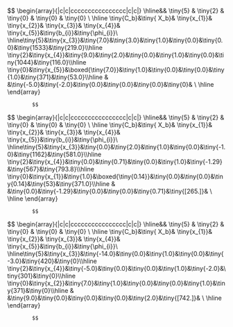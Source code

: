 
$$ 
    \begin{array}{|c|c|cccccccccccccccc|c|c|}
    \hline&& \tiny{5} & \tiny{2} & \tiny{0} & \tiny{0} & \tiny{0} \\ \hline \tiny{C_b}&\tiny{ X_b}&  \tiny{x_{1}}&  \tiny{x_{2}}&  \tiny{x_{3}}&  \tiny{x_{4}}&  \tiny{x_{5}}&\tiny{b_{i}}&\tiny{\phi_{i}}\\ \hline\tiny{5}&\tiny{x_{3}}&\tiny{7.0}&\tiny{3.0}&\tiny{1.0}&\tiny{0.0}&\tiny{0.0}&\tiny{1533}&\tiny{219.0}\\\hline 
\tiny{2}&\tiny{x_{4}}&\tiny{9.0}&\tiny{2.0}&\tiny{0.0}&\tiny{1.0}&\tiny{0.0}&\tiny{1044}&\tiny{116.0}\\\hline 
\tiny{0}&\tiny{x_{5}}&\boxed{\tiny{7.0}}&\tiny{1.0}&\tiny{0.0}&\tiny{0.0}&\tiny{1.0}&\tiny{371}&\tiny{53.0}\\\hline 
& &\tiny{-5.0}&\tiny{-2.0}&\tiny{0.0}&\tiny{0.0}&\tiny{0.0}&\tiny{0}& \\
    \hline
    \end{array}
            
            $$


            
$$ 
    \begin{array}{|c|c|cccccccccccccccc|c|c|}
    \hline&& \tiny{5} & \tiny{2} & \tiny{0} & \tiny{0} & \tiny{0} \\ \hline \tiny{C_b}&\tiny{ X_b}&  \tiny{x_{1}}&  \tiny{x_{2}}&  \tiny{x_{3}}&  \tiny{x_{4}}&  \tiny{x_{5}}&\tiny{b_{i}}&\tiny{\phi_{i}}\\ \hline\tiny{5}&\tiny{x_{3}}&\tiny{0.0}&\tiny{2.0}&\tiny{1.0}&\tiny{0.0}&\tiny{-1.0}&\tiny{1162}&\tiny{581.0}\\\hline 
\tiny{2}&\tiny{x_{4}}&\tiny{0.0}&\tiny{0.71}&\tiny{0.0}&\tiny{1.0}&\tiny{-1.29}&\tiny{567}&\tiny{793.8}\\\hline 
\tiny{0}&\tiny{x_{1}}&\tiny{1.0}&\boxed{\tiny{0.14}}&\tiny{0.0}&\tiny{0.0}&\tiny{0.14}&\tiny{53}&\tiny{371.0}\\\hline 
& &\tiny{0.0}&\tiny{-1.29}&\tiny{0.0}&\tiny{0.0}&\tiny{0.71}&\tiny{[265.]}& \\
    \hline
    \end{array}
            
            $$


            
$$ 
    \begin{array}{|c|c|cccccccccccccccc|c|c|}
    \hline&& \tiny{5} & \tiny{2} & \tiny{0} & \tiny{0} & \tiny{0} \\ \hline \tiny{C_b}&\tiny{ X_b}&  \tiny{x_{1}}&  \tiny{x_{2}}&  \tiny{x_{3}}&  \tiny{x_{4}}&  \tiny{x_{5}}&\tiny{b_{i}}&\tiny{\phi_{i}}\\ \hline\tiny{5}&\tiny{x_{3}}&\tiny{-14.0}&\tiny{0.0}&\tiny{1.0}&\tiny{0.0}&\tiny{-3.0}&\tiny{420}&\tiny{0}\\\hline 
\tiny{2}&\tiny{x_{4}}&\tiny{-5.0}&\tiny{0.0}&\tiny{0.0}&\tiny{1.0}&\tiny{-2.0}&\tiny{301}&\tiny{0}\\\hline 
\tiny{0}&\tiny{x_{2}}&\tiny{7.0}&\tiny{1.0}&\tiny{0.0}&\tiny{0.0}&\tiny{1.0}&\tiny{371}&\tiny{0}\\\hline 
& &\tiny{9.0}&\tiny{0.0}&\tiny{0.0}&\tiny{0.0}&\tiny{2.0}&\tiny{[742.]}& \\
    \hline
    \end{array}
            
            $$


            
